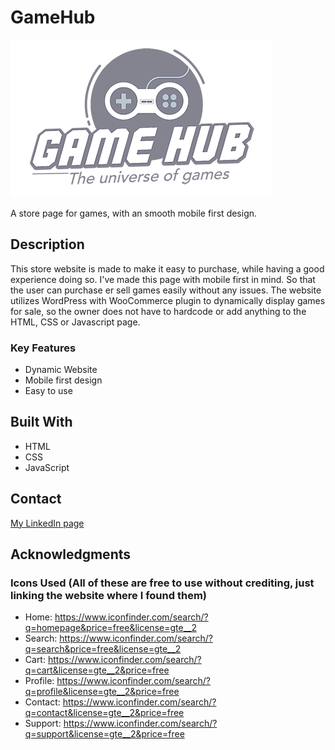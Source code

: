 # GameHub

![image](https://github.com/Noroff-FEU-Assignments/cross-course-project-pnordboj/blob/c80d47512d12f1812970ebccfe3b011fc5902170/images/GameHub_Logo.png)

A store page for games, with an smooth mobile first design.

## Description

This store website is made to make it easy to purchase, while having a good experience doing so.
I've made this page with mobile first in mind. So that the user can purchase er sell games easily without any issues.
The website utilizes WordPress with WooCommerce plugin to dynamically display games for sale, 
so the owner does not have to hardcode or add anything to the HTML, CSS or Javascript page.


### Key Features

- Dynamic Website
- Mobile first design
- Easy to use

## Built With

- HTML
- CSS
- JavaScript

## Contact

[My LinkedIn page](www.linkedin.com/p-n-j)

## Acknowledgments

### Icons Used (All of these are free to use without crediting, just linking the website where I found them)

- Home: https://www.iconfinder.com/search/?q=homepage&price=free&license=gte__2
- Search: https://www.iconfinder.com/search/?q=search&price=free&license=gte__2
- Cart: https://www.iconfinder.com/search/?q=cart&license=gte__2&price=free
- Profile: https://www.iconfinder.com/search/?q=profile&license=gte__2&price=free
- Contact: https://www.iconfinder.com/search/?q=contact&license=gte__2&price=free
- Support: https://www.iconfinder.com/search/?q=support&license=gte__2&price=free
